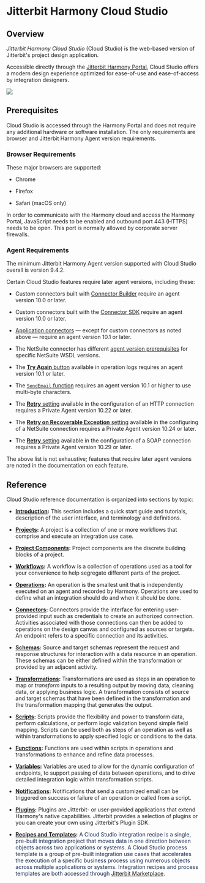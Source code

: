 # Jitterbit Harmony Cloud Studio

## Overview

*Jitterbit Harmony Cloud Studio* (Cloud Studio) is the web-based version
of Jitterbit's project design application.

Accessible directly through the [Jitterbit Harmony
Portal](https://success.jitterbit.com/display/DOC/Jitterbit+Harmony+Portal), Cloud Studio offers a
modern design experience optimized for ease-of-use and ease-of-access
by integration designers.

<span class="confluence-embedded-file-wrapper"><img
src="https://docs-source.jitterbit.com/cs/project/overview_workflows-tab.png"
class="confluence-embedded-image confluence-external-resource"
data-image-src="https://docs-source.jitterbit.com/cs/project/overview_workflows-tab.png" /></span>

## Prerequisites

Cloud Studio is accessed through the Harmony Portal and does not require
any additional hardware or software installation. The only requirements
are browser and Jitterbit Harmony Agent version requirements.

### Browser Requirements

These major browsers are supported:

-   Chrome

-   Firefox

-   Safari (macOS only)

In order to communicate with the Harmony cloud and access the Harmony
Portal, JavaScript needs to be enabled and outbound port 443 (HTTPS)
needs to be open. This port is normally allowed by corporate server
firewalls.

### Agent Requirements

The minimum Jitterbit Harmony Agent version supported with Cloud Studio
overall is version 9.4.2.

Certain Cloud Studio features require later agent versions, including
these:

-   Custom connectors built with [Connector
    Builder](https://success.jitterbit.com/display/CS/Connector+Builder) require an agent version
    10.0 or later.

-   Custom connectors built with the
    <a href="https://developer.jitterbit.com/connector-sdk/"
    class="external-link" rel="nofollow">Connector SDK</a> require an
    agent version 10.0 or later.

-   [Application
    connectors](https://success.jitterbit.com/display/CS/Connector+Classifications#ConnectorClassifications-application) —
    except for custom connectors as noted above — require an agent
    version 10.1 or later.

-   The NetSuite connector has different [agent version
    prerequisites](https://success.jitterbit.com/display/CS/NetSuite+Prerequisites) for specific
    NetSuite WSDL versions.

-   The [**Try Again**
    button](https://success.jitterbit.com/display/CS/Operation+Logs#OperationLogs-operation-retry)
    available in operation logs requires an agent version 10.1 or later.

-   The
    [`SendEmail` function](https://success.jitterbit.com/display/CS/Email+Functions#EmailFunctions-SendEmail)
    requires an agent version 10.1 or higher to use multi-byte
    characters.

-   The [**Retry**
    setting](https://success.jitterbit.com/display/CS/HTTP+Connection#HTTPConnection-retry) available
    in the configuration of an HTTP connection requires a Private Agent
    version 10.22 or later.

-   The [**Retry on Recoverable Exception**
    setting](https://success.jitterbit.com/display/CS/NetSuite+Connection#NetSuiteConnection-retry)
    available in the configuring of a NetSuite connection requires a
    Private Agent version 10.24 or later.

-   The [**Retry**
    setting](https://success.jitterbit.com/display/CS/SOAP+Connection#SOAPConnection-retry) available
    in the configuration of a SOAP connection requires a Private Agent
    version 10.29 or later.

The above list is not exhaustive; features that require later agent
versions are noted in the documentation on each feature.

## Reference

Cloud Studio reference documentation is organized into sections by
topic:

-   **[Introduction](https://success.jitterbit.com/display/CS/Introduction):** This section includes
    a quick start guide and tutorials, description of the user
    interface, and terminology and definitions.

-   **[Projects](https://success.jitterbit.com/display/CS/Projects):** A project is a collection of
    one or more workflows that comprise and execute an integration use
    case.

-   **[Project Components](https://success.jitterbit.com/display/CS/Project+Components):** Project
    components are the discrete building blocks of a project.

-   **[Workflows](https://success.jitterbit.com/display/CS/Workflows):** A workflow is a collection
    of operations used as a tool for your convenience to help segregate
    different parts of the project.

-   **[Operations](https://success.jitterbit.com/display/CS/Operations):** An operation is the
    smallest unit that is independently executed on an agent and
    recorded by Harmony. Operations are used to define what an
    integration should do and when it should be done.

-   **[Connectors](https://success.jitterbit.com/display/CS/Connectors):** Connectors provide the
    interface for entering user-provided input such as credentials to
    create an authorized connection. Activities associated with those
    connections can then be added to operations on the design canvas and
    configured as sources or targets. An endpoint refers to a specific
    connection and its activities.

-   **[Schemas](https://success.jitterbit.com/display/CS/Schemas):** Source and target schemas
    represent the request and response structures for interaction with a
    data resource in an operation. These schemas can be either defined
    within the transformation or provided by an adjacent activity.

-   **[Transformations](https://success.jitterbit.com/display/CS/Transformations):** Transformations
    are used as steps in an operation to map or *transform* inputs to a
    resulting output by moving data, cleaning data, or applying business
    logic. A transformation consists of source and target schemas that
    have been defined in the transformation and the transformation
    mapping that generates the output.

-   **[Scripts](https://success.jitterbit.com/display/CS/Scripts):** Scripts provide the flexibility
    and power to transform data, perform calculations, or perform logic
    validation beyond simple field mapping. Scripts can be used both as
    steps of an operation as well as within transformations to apply
    specified logic or conditions to the data.

-   **[Functions](https://success.jitterbit.com/display/CS/Functions):** Functions are used within
    scripts in operations and transformations to enhance and refine data
    processes.

-   **[Variables](https://success.jitterbit.com/display/CS/Variables):** Variables are used to allow
    for the dynamic configuration of endpoints, to support passing of
    data between operations, and to drive detailed integration logic
    within transformation scripts.

-   **[Notifications](https://success.jitterbit.com/display/CS/Notifications):** Notifications that
    send a customized email can be triggered on success or failure of an
    operation or called from a script.

-   **[Plugins](https://success.jitterbit.com/display/CS/Plugins):** Plugins are Jitterbit- or
    user-provided applications that extend Harmony's native
    capabilities. Jitterbit provides a selection of plugins or you can
    create your own using Jitterbit's Plugin SDK.
    
-   **[Recipes and
    Templates](https://success.jitterbit.com/display/CS/Recipes+and+Templates):** <span
    style="color: rgb(23,43,77);text-decoration: none;">A Cloud Studio
    integration recipe is a single, pre-built integration project that
    moves data in one direction between objects across two applications
    or systems. A Cloud Studio process template is a group of pre-built
    integration use cases that accelerates the execution of a specific
    business process using numerous objects across multiple applications
    or systems. Integration recipes and process templates are both
    accessed through [Jitterbit
    Marketplace](https://success.jitterbit.com/display/DOC/Marketplace).</span>
